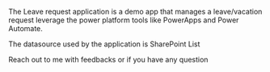 The Leave request application is a demo app that manages a leave/vacation request leverage the power platform tools like PowerApps and Power Automate. 

The datasource used by the application is SharePoint List

Reach out to me with feedbacks or if you have any question
